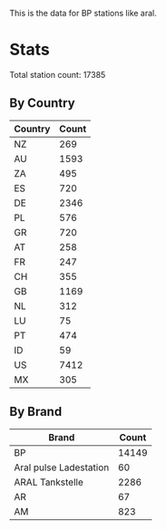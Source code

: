 This is the data for BP stations like aral.


# Stats

Total station count: 17385
## By Country

| Country | Count
| - | - 
| NZ | 269
| AU | 1593
| ZA | 495
| ES | 720
| DE | 2346
| PL | 576
| GR | 720
| AT | 258
| FR | 247
| CH | 355
| GB | 1169
| NL | 312
| LU | 75
| PT | 474
| ID | 59
| US | 7412
| MX | 305
## By Brand

| Brand | Count
| - | - 
| BP | 14149
| Aral pulse Ladestation | 60
| ARAL Tankstelle | 2286
| AR | 67
| AM | 823
